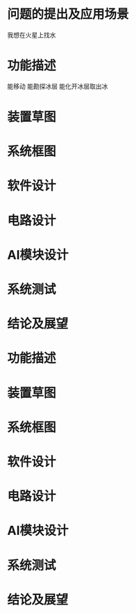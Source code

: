 # 

# 问题的提出及应用场景
我想在火星上找水

# 功能描述
能移动 能勘探冰层 能化开冰层取出冰 


# 装置草图
  

# 系统框图
   

# 软件设计
   

# 电路设计
   
# AI模块设计
   
# 系统测试
 


# 结论及展望

# 功能描述


# 装置草图
  

# 系统框图
   

# 软件设计
   

# 电路设计
   
# AI模块设计
   
# 系统测试
 


# 结论及展望
   
